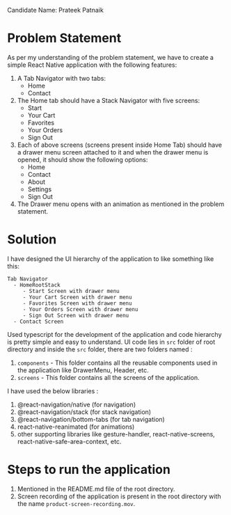 Candidate Name: Prateek Patnaik


# Problem Statement
As per my understanding of the problem statement, we have to create a simple React Native application 
with the following features:

1. A Tab Navigator with two tabs:
   - Home
   - Contact
2. The Home tab should have a Stack Navigator with five screens:
   - Start
   - Your Cart
   - Favorites
   - Your Orders
   - Sign Out
3. Each of above screens (screens present inside Home Tab) should have a drawer menu screen attached to it and when
   the drawer menu is opened, it should show the following options:
    - Home
    - Contact
    - About
    - Settings
    - Sign Out
4. The Drawer menu opens with an animation as mentioned in the problem statement.

# Solution
I have designed the UI hierarchy of the application to like something like this:
``` 
Tab Navigator
  - HomeRootStack
     - Start Screen with drawer menu
     - Your Cart Screen with drawer menu
     - Favorites Screen with drawer menu
     - Your Orders Screen with drawer menu
     - Sign Out Screen with drawer menu
  - Contact Screen
```

Used typescript for the development of the application and code hierarchy is pretty simple
and easy to understand. UI code lies in `src` folder of root directory and inside the `src` folder, 
there are two folders named :
1. `components` - This folder contains all the reusable components used in the application like DrawerMenu, 
   Header, etc.
2. `screens` - This folder contains all the screens of the application.

I have used the below libraries : 
1. @react-navigation/native (for navigation)
2. @react-navigation/stack (for stack navigation)
3. @react-navigation/bottom-tabs (for tab navigation)
4. react-native-reanimated (for animations)
5. other supporting libraries like gesture-handler, react-native-screens, react-native-safe-area-context, etc.

# Steps to run the application
1. Mentioned in the README.md file of the root directory.
2. Screen recording of the application is present in the root directory with the name `product-screen-recording.mov`.
